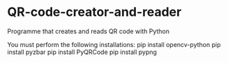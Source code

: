 # QR-code-creator-and-reader
Programme that creates and reads QR code with Python 

You must perform the following installations:
pip install opencv-python
pip install pyzbar
pip install PyQRCode
pip install pypng
